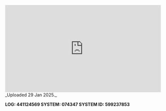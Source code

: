 
<iframe 
  src="https://drive.google.com/file/d/1ZTkBr91eSnV-oaFC_slqUVbN-gLrZI3O/preview"  
  style="width:100%; aspect-ratio:16/9; border:0;"
  allowfullscreen>
</iframe>
_Uploaded 29 Jan 2025._

**LOG: 441124569
SYSTEM: 074347
SYSTEM ID: 599237853**
